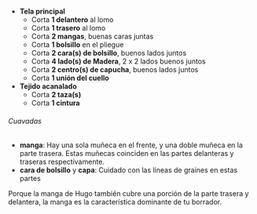 *   **Tela principal**
    *   Corta **1 delantero** al lomo
    *   Corta **1 trasero** al lomo
    *   Corta **2 mangas**, buenas caras juntas
    *   Corta **1 bolsillo** en el pliegue
    *   Corta **2 cara(s) de bolsillo**, buenos lados juntos
    *   Corta **4 lado(s) de Madera**, 2 x 2 lados buenos juntos
    *   Corta **2 centro(s) de capucha**, buenos lados juntos
    *   Corta **1 unión del cuello**
*   **Tejido acanalado**
    *   Corta **2 taza(s)**
    *   Corta **1 cintura**

<Warning>

###### Cuavadas

*   **manga**: Hay una sola muñeca en el frente, y una doble muñeca en la parte trasera. Estas muñecas coinciden en las partes delanteras y traseras respectivamente.
*   **cara de bolsillo** y **capa**: Cuidado con las líneas de graines en estas partes

Porque la manga de Hugo también cubre una porción de la parte trasera y delantera,
la manga es la característica dominante de tu borrador.

</Warning>
